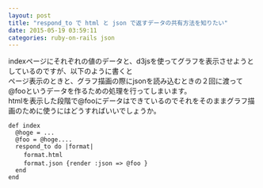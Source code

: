 ```yaml
---
layout: post
title: "respond_to で html と json で返すデータの共有方法を知りたい"
date: 2015-05-19 03:59:11
categories: ruby-on-rails json
---
```

<p>indexページにそれぞれの値のデータと、d3jsを使ってグラフを表示させようとしているのですが、以下のように書くと<br>
ページ表示のときと、グラフ描画の際にjsonを読み込むときの２回に渡って<br>
@fooというデータを作るための処理を行ってしまいます。<br>
htmlを表示した段階で@fooにデータはできているのでそれをそのままグラフ描画のために使うにはどうすればいいでしょうか。</p>

<pre><code>def index
  @hoge = ...
  @foo = @hoge....
  respond_to do |format|
　　 format.html
　　 format.json {render :json =&gt; @foo }
  end
end
</code></pre>

<p>　　　　</p>

